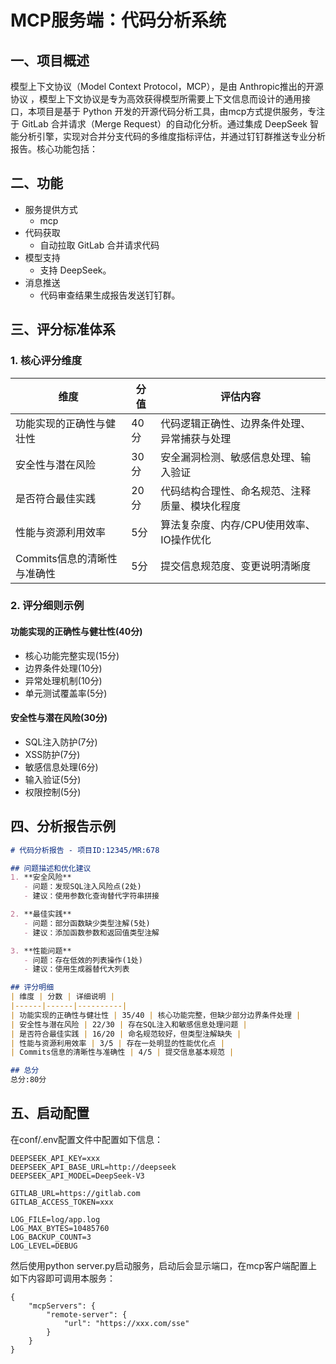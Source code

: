 
# MCP服务端：代码分析系统



## 一、项目概述
模型上下文协议（Model Context Protocol，MCP），是由 Anthropic推出的开源协议 ，模型上下文协议是专为高效获得模型所需要上下文信息而设计的通用接口，本项目是基于 Python 开发的开源代码分析工具，由mcp方式提供服务，专注于 GitLab 合并请求（Merge Request）的自动化分析。通过集成 DeepSeek 智能分析引擎，实现对合并分支代码的多维度指标评估，并通过钉钉群推送专业分析报告。核心功能包括：

## 二、功能

- 服务提供方式
  - mcp
- 代码获取
  - 自动拉取 GitLab 合并请求代码
- 模型支持
  - 支持 DeepSeek。
- 消息推送
  - 代码审查结果生成报告发送钉钉群。
  
  
## 三、评分标准体系
### 1. 核心评分维度
| 维度 | 分值 | 评估内容 |
|------|------|----------|
| 功能实现的正确性与健壮性 | 40分 | 代码逻辑正确性、边界条件处理、异常捕获与处理 |
| 安全性与潜在风险 | 30分 | 安全漏洞检测、敏感信息处理、输入验证 |
| 是否符合最佳实践 | 20分 | 代码结构合理性、命名规范、注释质量、模块化程度 |
| 性能与资源利用效率 | 5分 | 算法复杂度、内存/CPU使用效率、IO操作优化 |
| Commits信息的清晰性与准确性 | 5分 | 提交信息规范度、变更说明清晰度 |

### 2. 评分细则示例
#### 功能实现的正确性与健壮性(40分)
- 核心功能完整实现(15分)
- 边界条件处理(10分)
- 异常处理机制(10分)
- 单元测试覆盖率(5分)

#### 安全性与潜在风险(30分)
- SQL注入防护(7分)
- XSS防护(7分)
- 敏感信息处理(6分)
- 输入验证(5分)
- 权限控制(5分)


## 四、分析报告示例
```markdown
# 代码分析报告 - 项目ID:12345/MR:678

## 问题描述和优化建议
1. **安全风险**
   - 问题：发现SQL注入风险点(2处)
   - 建议：使用参数化查询替代字符串拼接

2. **最佳实践**
   - 问题：部分函数缺少类型注解(5处)
   - 建议：添加函数参数和返回值类型注解

3. **性能问题**
   - 问题：存在低效的列表操作(1处)
   - 建议：使用生成器替代大列表

## 评分明细
| 维度 | 分数 | 详细说明 |
|------|------|----------|
| 功能实现的正确性与健壮性 | 35/40 | 核心功能完整，但缺少部分边界条件处理 |
| 安全性与潜在风险 | 22/30 | 存在SQL注入和敏感信息处理问题 |
| 是否符合最佳实践 | 16/20 | 命名规范较好，但类型注解缺失 |
| 性能与资源利用效率 | 3/5 | 存在一处明显的性能优化点 |
| Commits信息的清晰性与准确性 | 4/5 | 提交信息基本规范 |

## 总分
总分:80分
```

## 五、启动配置

在conf/.env配置文件中配置如下信息：
```
DEEPSEEK_API_KEY=xxx
DEEPSEEK_API_BASE_URL=http://deepseek
DEEPSEEK_API_MODEL=DeepSeek-V3

GITLAB_URL=https://gitlab.com
GITLAB_ACCESS_TOKEN=xxx

LOG_FILE=log/app.log
LOG_MAX_BYTES=10485760
LOG_BACKUP_COUNT=3
LOG_LEVEL=DEBUG
```
然后使用python server.py启动服务，启动后会显示端口，在mcp客户端配置上如下内容即可调用本服务：
```
{
	"mcpServers": {
		"remote-server": {
			"url": "https://xxx.com/sse"
		}
	}
}
```
